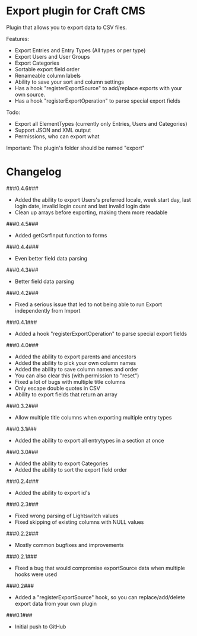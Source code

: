 Export plugin for Craft CMS
=================

Plugin that allows you to export data to CSV files.

Features:
- Export Entries and Entry Types (All types or per type)
- Export Users and User Groups
- Export Categories
- Sortable export field order
- Renameable column labels
- Ability to save your sort and column settings
- Has a hook "registerExportSource" to add/replace exports with your own source.
- Has a hook "registerExportOperation" to parse special export fields

Todo:
- Export all ElementTypes (currently only Entries, Users and Categories)
- Support JSON and XML output
- Permissions, who can export what

Important:
The plugin's folder should be named "export"

Changelog
=================
###0.4.6###
- Added the ability to export Users's preferred locale, week start day, last login date, invalid login count and last invalid login date
- Clean up arrays before exporting, making them more readable

###0.4.5###
- Added getCsrfInput function to forms

###0.4.4###
- Even better field data parsing

###0.4.3###
- Better field data parsing

###0.4.2###
- Fixed a serious issue that led to not being able to run Export independently from Import

###0.4.1###
- Added a hook "registerExportOperation" to parse special export fields

###0.4.0###
- Added the ability to export parents and ancestors
- Added the ability to pick your own column names
- Added the ability to save column names and order
- You can also clear this (with permission to "reset")
- Fixed a lot of bugs with multiple title columns
- Only escape double quotes in CSV
- Ability to export fields that return an array

###0.3.2###
- Allow multiple title columns when exporting multiple entry types

###0.3.1###
- Added the ability to export all entrytypes in a section at once

###0.3.0###
- Added the ability to export Categories
- Added the ability to sort the export field order

###0.2.4###
- Added the ability to export id's

###0.2.3###
- Fixed wrong parsing of Lightswitch values
- Fixed skipping of existing columns with NULL values

###0.2.2###
- Mostly common bugfixes and improvements

###0.2.1###
- Fixed a bug that would compromise exportSource data when multiple hooks were used

###0.2###
- Added a "registerExportSource" hook, so you can replace/add/delete export data from your own plugin

###0.1###
- Initial push to GitHub